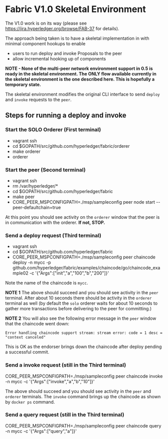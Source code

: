 # Fabric V1.0 Skeletal Environment
The V1.0 work is on its way (please see https://jira.hyperledger.org/browse/FAB-37 for details).

The approach being taken is to have a skeletal implementation in with minimal component hookups to enable

* users to run deploy and invoke Proposals to the peer
* allow incremental hooking up of components

**NOTE - None of the multi-peer network environment support in 0.5 is ready in the skeletal environment. The ONLY flow available currently in the skeletal environment is the one described here. This is hopefully a temporary state.**

The skeletal environment modifies the original CLI interface to send `deploy` and `invoke` requests to the `peer`.

## Steps for running a deploy and invoke

### Start the SOLO Orderer (First terminal)
* vagrant ssh
* cd $GOPATH/src/github.com/hyperledger/fabric/orderer
* make orderer
* orderer

### Start the peer (Second terminal)
* vagrant ssh
* rm /var/hyperledger/*
* cd $GOPATH/src/github.com/hyperledger/fabric
* make peer
* CORE_PEER_MSPCONFIGPATH=./msp/sampleconfig peer node start --peer-defaultchain=true

At this point you should see activity on the `orderer` window that the peer is in communication with the orderer. **If not, STOP.**

### Send a deploy request (Third terminal)
* vagrant ssh
* cd $GOPATH/src/github.com/hyperledger/fabric
* CORE_PEER_MSPCONFIGPATH=./msp/sampleconfig peer chaincode deploy -n mycc -p github.com/hyperledger/fabric/examples/chaincode/go/chaincode_example02 -c '{"Args":["init","a","100","b","200"]}'

Note the name of the chaincode is `mycc`.

**NOTE 1**
The above should succeed and you should see activity in the `peer` terminal. After about 10 seconds there should be activity in the `orderer` terminal as well (by default the `solo` orderer waits for about 10 seconds to gather more transactions before delivering to the peer for committing.)

**NOTE 2**
You will also see the following error message in the `peer` window that the chaincode went down:

  ```
  Error handling chaincode support stream: stream error: code = 1 desc = "context canceled"
  ```

This is OK as the endorser brings down the chaincode after deploy pending a successful commit.


### Send a invoke request (still in the Third terminal)
CORE_PEER_MSPCONFIGPATH=./msp/sampleconfig peer chaincode invoke -n mycc  -c '{"Args":["invoke","a","b","10"]}'

The above should succeed and you should see activity in the `peer` and `orderer` terminals. The `invoke` command brings up the chaincode as shown by `docker ps` command.

### Send a query request (still in the Third terminal)
CORE_PEER_MSPCONFIGPATH=./msp/sampleconfig peer chaincode query -n mycc -c '{"Args":["query","a"]}'
